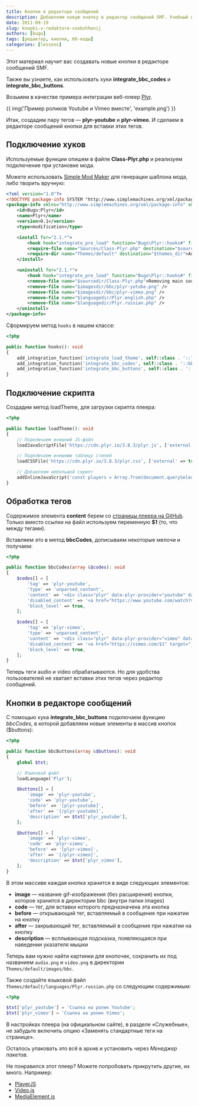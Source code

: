 ```yaml
---
title: Кнопки в редакторе сообщений
description: Добавляем новую кнопку в редактор сообщений SMF. Учебный пример.
date: 2011-09-19
slug: knopki-v-redaktore-soobshhenij
authors: [bugo]
tags: [редактор, кнопки, бб-коды]
categories: [lessons]
---
```


Этот материал научит вас создавать новые кнопки в редакторе сообщений SMF.

Также вы узнаете, как использовать хуки **integrate_bbc_codes** и **integrate_bbc_buttons**.

<!-- more -->

Возьмем в качестве примера интеграции веб-плеер [Plyr](https://plyr.io).

{{ img('Пример роликов Youtube и Vimeo вместе', 'example.png') }}

Итак, создадим пару тегов — **plyr-youtube** и **plyr-vimeo**. И сделаем в редакторе сообщений кнопки для вставки этих тегов.

## Подключение хуков

Используемые функции опишем в файле **Class-Plyr.php** и реализуем подключение при установке мода.

Можете использовать [Simple Mod Maker](/mods/simple-mod-maker) для генерации шаблона мода, либо творить вручную:

```xml
<?xml version="1.0"?>
<!DOCTYPE package-info SYSTEM "http://www.simplemachines.org/xml/package-info">
<package-info xmlns="http://www.simplemachines.org/xml/package-info" xmlns:smf="http://www.simplemachines.org/">
    <id>Bugo:Plyr</id>
    <name>Plyr</name>
    <version>0.1</version>
    <type>modification</type>

    <install for="2.1.*">
        <hook hook="integrate_pre_load" function="Bugo\Plyr::hooks#" file="$sourcedir/Class-Plyr.php"/>
        <require-file name="Sources/Class-Plyr.php" destination="$sourcedir">Adding main source file</require-file>
        <require-dir name="Themes/default" destination="$themes_dir">Adding languages and images</require-file>
    </install>

    <uninstall for="2.1.*">
        <hook hook="integrate_pre_load" function="Bugo\Plyr::hooks#" file="$sourcedir/Class-Plyr.php" reverse="true"/>
        <remove-file name="$sourcedir/Class-Plyr.php">Removing main source file</remove-file>
        <remove-file name="$imagesdir/bbc/plyr-yotube.png" />
        <remove-file name="$imagesdir/bbc/plyr-vimeo.png" />
        <remove-file name="$languagedir/Plyr.english.php" />
        <remove-file name="$languagedir/Plyr.russian.php" />
    </uninstall>
</package-info>
```

Сформируем метод `hooks` в нашем классе:

```php
<?php

public function hooks(): void
{
    add_integration_function('integrate_load_theme', self::class . '::loadTheme#', false, __FILE__);
    add_integration_function('integrate_bbc_codes', self::class . '::bbcCodes#', false, __FILE__);
    add_integration_function('integrate_bbc_buttons', self::class . '::bbcButtons#', false, __FILE__);
}
```

## Подключение скрипта

Создадим метод loadTheme, для загрузки скрипта плеера:

```php
<?php

public function loadTheme(): void
{
    // Подключаем внешний JS-файл
    loadJavaScriptFile('https://cdn.plyr.io/3.8.3/plyr.js', ['external' => true]);

    // Подключаем внешнюю таблицу стилей
    loadCSSFile('https://cdn.plyr.io/3.8.3/plyr.css', ['external' => true]);

    // Добавляем небольшой скрипт
    addInlineJavaScript('const players = Array.from(document.querySelectorAll(".plyr")).map((p) => new Plyr(p));', true);
}
```

## Обработка тегов

Содержимое элемента **content** берем со [страницы плеера на GitHub](https://github.com/sampotts/plyr). Только вместо ссылки на файл используем переменную **$1** (то, что между тегами).

Вставляем это в метод **bbcCodes**, дописываем некоторые мелочи и получаем:

```php
<?php

public function bbcCodes(array &$codes): void
{
    $codes[] = [
        'tag' => 'plyr-youtube',
        'type' => 'unparsed_content',
        'content' => '<div class="plyr" data-plyr-provider="youtube" data-plyr-embed-id="$1"></div>',
        'disabled_content' => '<a href="https://www.youtube.com/watch?v=$1" target="_blank" rel="noopener noreferrer">https://www.youtube.com/watch?v=$1</a>',
        'block_level' => true,
    ];

    $codes[] = [
        'tag' => 'plyr-vimeo',
        'type' => 'unparsed_content',
        'content' => '<div class="plyr" data-plyr-provider="vimeo" data-plyr-embed-id="$1"></div>',
        'disabled_content' => '<a href="https://vimeo.com/$1" target="_blank" rel="noopener noreferrer">https://vimeo.com/$1</a>',
        'block_level' => true,
    ];
}
```

Теперь теги audio и video обрабатываются. Но для удобства пользователей не хватает вставки этих тегов через редактор сообщений.

## Кнопки в редакторе сообщений

С помощью хука **integrate_bbc_buttons** подключаем функцию *bbcCodes*, в которой добавляем новые элементы в массив кнопок ($buttons):

```php
<?php

public function bbcButtons(array &$buttons): void
{
    global $txt;

    // Языковой файл
    loadLanguage('Plyr');

    $buttons[] = [
        'image' => 'plyr-youtube',
        'code' => 'plyr-youtube',
        'before' => '[plyr-youtube]',
        'after' => '[/plyr-youtube]',
        'description' => $txt['plyr_youtube'],
    ];

    $buttons[] = [
        'image' => 'plyr-vimeo',
        'code' => 'plyr-vimeo',
        'before' => '[plyr-vimeo]',
        'after' => '[/plyr-vimeo]',
        'description' => $txt['plyr_vimeo'],
    ];
}
```

В этом массиве каждая кнопка хранится в виде следующих элементов:

* **image** — название gif-изображения (без расширения) кнопки, которое хранится в директории bbc (внутри папки images)
* **code** — тег, для вставки которого предназначена эта кнопка
* **before** — открывающий тег, вставляемый в сообщение при нажатии на кнопку
* **after** — закрывающий тег, вставляемый в сообщение при нажатии на кнопку
* **description** — всплывающая подсказка, появляющаяся при наведении указателя мышки

Теперь вам нужно найти картинки для кнопочек, сохранить их под названием `audio.png` и `video.png` в директории `Themes/default/images/bbc`.

Также создайте языковой файл `Themes/default/languages/Plyr.russian.php` со следующим содержимым:

```php
<?php

$txt['plyr_youtube'] = 'Ссылка на ролик Youtube';
$txt['plyr_vimeo'] = 'Ссылка на ролик Vimeo';
```

В настройках плеера (на официальном сайте), в разделе «Служебные», не забудьте включить опцию «Заменять стандартные теги на странице».

Осталось упаковать это всё в архив и установить через _Менеджер пакетов_.

Не понравился этот плеер? Можете попробовать прикрутить другие, их много. Например:

* [PlayerJS](https://playerjs.com)
* [Video.js](https://videojs.com)
* [MediaElement.js](https://www.mediaelementjs.com)
